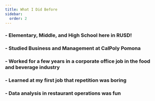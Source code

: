 ```yaml
---
title: What I Did Before
sidebar:
  order: 2
---
```


### - Elementary, Middle, and High School here in RUSD!

### - Studied Business and Management at CalPoly Pomona

### - Worked for a few years in a corporate office job in the food and beverage industry

### - Learned at my first job that repetition was boring

### - Data analysis in restaurant operations was fun
